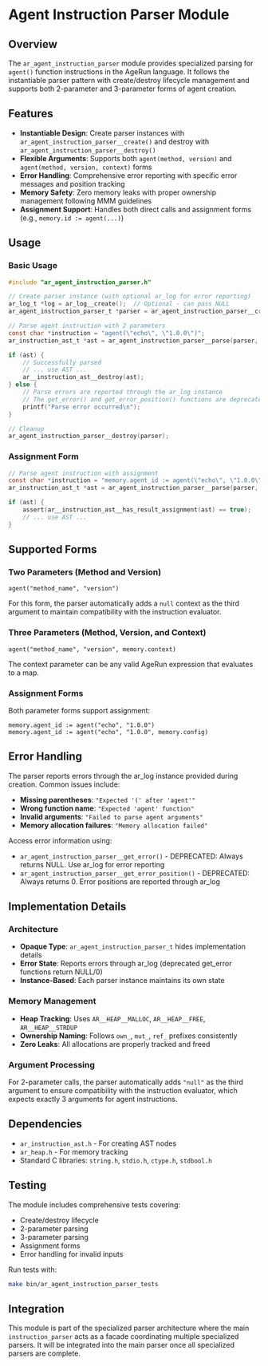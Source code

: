 # Agent Instruction Parser Module

## Overview

The `ar_agent_instruction_parser` module provides specialized parsing for `agent()` function instructions in the AgeRun language. It follows the instantiable parser pattern with create/destroy lifecycle management and supports both 2-parameter and 3-parameter forms of agent creation.

## Features

- **Instantiable Design**: Create parser instances with `ar_agent_instruction_parser__create()` and destroy with `ar_agent_instruction_parser__destroy()`
- **Flexible Arguments**: Supports both `agent(method, version)` and `agent(method, version, context)` forms
- **Error Handling**: Comprehensive error reporting with specific error messages and position tracking
- **Memory Safety**: Zero memory leaks with proper ownership management following MMM guidelines
- **Assignment Support**: Handles both direct calls and assignment forms (e.g., `memory.id := agent(...)`)

## Usage

### Basic Usage

```c
#include "ar_agent_instruction_parser.h"

// Create parser instance (with optional ar_log for error reporting)
ar_log_t *log = ar_log__create();  // Optional - can pass NULL
ar_agent_instruction_parser_t *parser = ar_agent_instruction_parser__create(log);

// Parse agent instruction with 2 parameters
const char *instruction = "agent(\"echo\", \"1.0.0\")";
ar_instruction_ast_t *ast = ar_agent_instruction_parser__parse(parser, instruction, NULL);

if (ast) {
    // Successfully parsed
    // ... use AST ...
    ar__instruction_ast__destroy(ast);
} else {
    // Parse errors are reported through the ar_log instance
    // The get_error() and get_error_position() functions are deprecated
    printf("Parse error occurred\n");
}

// Cleanup
ar_agent_instruction_parser__destroy(parser);
```

### Assignment Form

```c
// Parse agent instruction with assignment
const char *instruction = "memory.agent_id := agent(\"echo\", \"1.0.0\", memory.config)";
ar_instruction_ast_t *ast = ar_agent_instruction_parser__parse(parser, instruction, "memory.agent_id");

if (ast) {
    assert(ar__instruction_ast__has_result_assignment(ast) == true);
    // ... use AST ...
}
```

## Supported Forms

### Two Parameters (Method and Version)
```
agent("method_name", "version")
```
For this form, the parser automatically adds a `null` context as the third argument to maintain compatibility with the instruction evaluator.

### Three Parameters (Method, Version, and Context)
```
agent("method_name", "version", memory.context)
```
The context parameter can be any valid AgeRun expression that evaluates to a map.

### Assignment Forms
Both parameter forms support assignment:
```
memory.agent_id := agent("echo", "1.0.0")
memory.agent_id := agent("echo", "1.0.0", memory.config)
```

## Error Handling

The parser reports errors through the ar_log instance provided during creation. Common issues include:

- **Missing parentheses**: `"Expected '(' after 'agent'"`
- **Wrong function name**: `"Expected 'agent' function"`
- **Invalid arguments**: `"Failed to parse agent arguments"`
- **Memory allocation failures**: `"Memory allocation failed"`

Access error information using:
- `ar_agent_instruction_parser__get_error()` - DEPRECATED: Always returns NULL. Use ar_log for error reporting
- `ar_agent_instruction_parser__get_error_position()` - DEPRECATED: Always returns 0. Error positions are reported through ar_log

## Implementation Details

### Architecture
- **Opaque Type**: `ar_agent_instruction_parser_t` hides implementation details
- **Error State**: Reports errors through ar_log (deprecated get_error functions return NULL/0)
- **Instance-Based**: Each parser instance maintains its own state

### Memory Management
- **Heap Tracking**: Uses `AR__HEAP__MALLOC`, `AR__HEAP__FREE`, `AR__HEAP__STRDUP`
- **Ownership Naming**: Follows `own_`, `mut_`, `ref_` prefixes consistently
- **Zero Leaks**: All allocations are properly tracked and freed

### Argument Processing
For 2-parameter calls, the parser automatically adds `"null"` as the third argument to ensure compatibility with the instruction evaluator, which expects exactly 3 arguments for agent instructions.

## Dependencies

- `ar_instruction_ast.h` - For creating AST nodes
- `ar_heap.h` - For memory tracking
- Standard C libraries: `string.h`, `stdio.h`, `ctype.h`, `stdbool.h`

## Testing

The module includes comprehensive tests covering:
- Create/destroy lifecycle
- 2-parameter parsing
- 3-parameter parsing
- Assignment forms
- Error handling for invalid inputs

Run tests with:
```bash
make bin/ar_agent_instruction_parser_tests
```

## Integration

This module is part of the specialized parser architecture where the main `instruction_parser` acts as a facade coordinating multiple specialized parsers. It will be integrated into the main parser once all specialized parsers are complete.